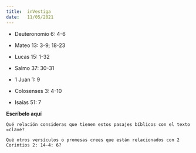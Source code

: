 ```yaml
---
title:  inVestiga
date:   11/05/2021
---
```


- Deuteronomio 6: 4-6

- Mateo 13: 3-9; 18-23

- Lucas 15: 1-32

- Salmo 37: 30-31

- 1 Juan 1: 9

- Colosenses 3: 4-10

- Isaías 51: 7

**Escríbelo aquí**

`Qué relación consideras que tienen estos pasajes bíblicos con el texto =clave?`

`Qué otros versículos o promesas crees que están relacionados con 2 Corintios 2: 14-4: 6?`
